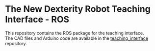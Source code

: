 # The New Dexterity Robot Teaching Interface - ROS

This repository contains the ROS package for the teaching interface.  
The CAD files and Arduino code are available in the [teaching_interface](https://github.com/newdexterity/teaching_interface) repository.  
